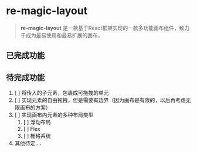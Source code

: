 # re-magic-layout
> **re-magic-layout** 是一款基于React框架实现的一款多功能画布组件，致力于成为最易使用和最易扩展的画布。
## 已完成功能

## 待完成功能

1. [ ] 将传入的子元素，包裹成可拖拽的单元
2. [ ] 实现元素的自由拖拽，但是需要有边界（因为画布是有限的，以后再考虑无限画布的方案）
3. [ ] 实现画布内元素的多种布局类型
   1. [ ] 浮动布局
   2. [ ] Flex
   3. [ ] 栅格系统 
4. 其他待定....




